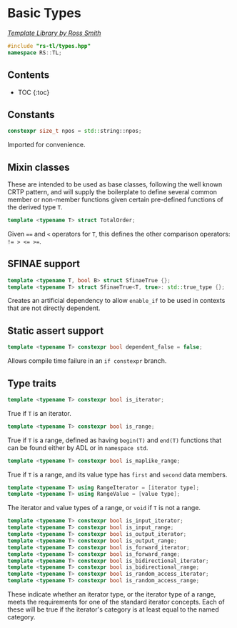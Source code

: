 # Basic Types

_[Template Library by Ross Smith](index.html)_

```c++
#include "rs-tl/types.hpp"
namespace RS::TL;
```

## Contents

* TOC
{:toc}

## Constants

```c++
constexpr size_t npos = std::string::npos;
```

Imported for convenience.

## Mixin classes

These are intended to be used as base classes, following the well known CRTP
pattern, and will supply the boilerplate to define several common member or
non-member functions given certain pre-defined functions of the derived
type `T`.

```c++
template <typename T> struct TotalOrder;
```

Given `==` and `<` operators for `T`, this defines the other comparison
operators: `!= > <= >=`.

## SFINAE support

```c++
template <typename T, bool B> struct SfinaeTrue {};
template <typename T> struct SfinaeTrue<T, true>: std::true_type {};
```

Creates an artificial dependency to allow `enable_if` to be used in contexts
that are not directly dependent.

## Static assert support

```c++
template <typename T> constexpr bool dependent_false = false;
```

Allows compile time failure in an `if constexpr` branch.

## Type traits

```c++
template <typename T> constexpr bool is_iterator;
```

True if `T` is an iterator.

```c++
template <typename T> constexpr bool is_range;
```

True if `T` is a range, defined as having `begin(T)` and `end(T)` functions
that can be found either by ADL or in `namespace std`.

```c++
template <typename T> constexpr bool is_maplike_range;
```

True if `T` is a range, and its value type has `first` and `second` data
members.

```c++
template <typename T> using RangeIterator = [iterator type];
template <typename T> using RangeValue = [value type];
```

The iterator and value types of a range, or `void` if `T` is not a range.

```c++
template <typename T> constexpr bool is_input_iterator;
template <typename T> constexpr bool is_input_range;
template <typename T> constexpr bool is_output_iterator;
template <typename T> constexpr bool is_output_range;
template <typename T> constexpr bool is_forward_iterator;
template <typename T> constexpr bool is_forward_range;
template <typename T> constexpr bool is_bidirectional_iterator;
template <typename T> constexpr bool is_bidirectional_range;
template <typename T> constexpr bool is_random_access_iterator;
template <typename T> constexpr bool is_random_access_range;
```

These indicate whether an iterator type, or the iterator type of a range,
meets the requirements for one of the standard iterator concepts. Each of
these will be true if the iterator's category is at least equal to the named
category.
